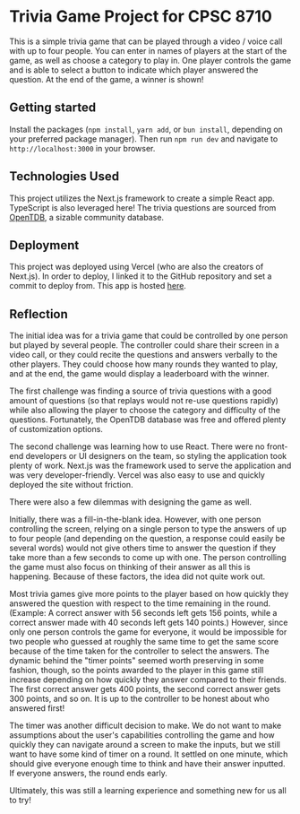 # Trivia Game Project for CPSC 8710

This is a simple trivia game that can be played through a video / voice call with up to four people. You can enter in names of players at the start of the game, as well as choose
a category to play in. One player controls the game and is able to select a button to indicate which player answered the question. At the end of the game, a winner is shown!

## Getting started

Install the packages (`npm install`, `yarn add`, or `bun install`, depending on your preferred package manager).
Then run `npm run dev` and navigate to `http://localhost:3000` in your browser.

## Technologies Used

This project utilizes the Next.js framework to create a simple React app. TypeScript is also leveraged here!
The trivia questions are sourced from [OpenTDB](https://opentdb.com/), a sizable community database.

## Deployment

This project was deployed using Vercel (who are also the creators of Next.js). In order to deploy, I linked it to the GitHub repository and set a commit to deploy from.
This app is hosted [here](https://trivia-game-project-three.vercel.app/).

## Reflection

The initial idea was for a trivia game that could be controlled by one person but played by several people. The controller could share their screen in a video call, or they could recite the questions and answers verbally to the other players. They could choose how many rounds they wanted to play, and at the end, the game would display a leaderboard with the winner.

The first challenge was finding a source of trivia questions with a good amount of questions (so that replays would not re-use questions rapidly) while also allowing the player to choose the category and difficulty of the questions. Fortunately, the OpenTDB database was free and offered plenty of customization options.

The second challenge was learning how to use React. There were no front-end developers or UI designers on the team, so styling the application took plenty of work. Next.js was the framework used to serve the application and was very developer-friendly. Vercel was also easy to use and quickly deployed the site without friction.

There were also a few dilemmas with designing the game as well.

Initially, there was a fill-in-the-blank idea. However, with one person controlling the screen, relying on a single person to type the answers of up to four people (and depending on the question, a response could easily be several words) would not give others time to answer the question if they take more than a few seconds to come up with one. The person controlling the game must also focus on thinking of their answer as all this is happening. Because of these factors, the idea did not quite work out.

Most trivia games give more points to the player based on how quickly they answered the question with respect to the time remaining in the round. (Example: A correct answer with 56 seconds left gets 156 points, while a correct answer made with 40 seconds left gets 140 points.) However, since only one person controls the game for everyone, it would be impossible for two people who guessed at roughly the same time to get the same score because of the time taken for the controller to select the answers. The dynamic behind the "timer points" seemed worth preserving in some fashion, though, so the points awarded to the player in this game still increase depending on how quickly they answer compared to their friends. The first correct answer gets 400 points, the second correct answer gets 300 points, and so on. It is up to the controller to be honest about who answered first! 

The timer was another difficult decision to make. We do not want to make assumptions about the user's capabilities controlling the game and how quickly they can navigate around a screen to make the inputs, but we still want to have some kind of timer on a round. It settled on one minute, which should give everyone enough time to think and have their answer inputted. If everyone answers, the round ends early.

Ultimately, this was still a learning experience and something new for us all to try!